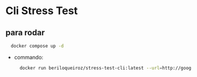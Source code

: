 # Cli Stress Test

## para rodar

  ```bash
    docker compose up -d
  ```

- commando:

  ```bash
    docker run beriloqueiroz/stress-test-cli:latest --url=http://google.com --requests=10 --concurrency=5
  ```
  